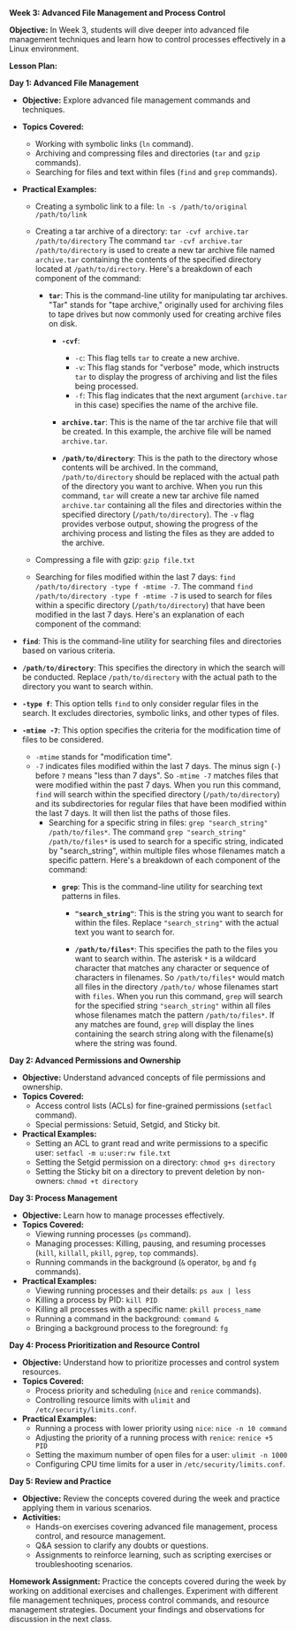 **Week 3: Advanced File Management and Process Control**

**Objective:**
In Week 3, students will dive deeper into advanced file management techniques and learn how to control processes effectively in a Linux environment.

**Lesson Plan:**

**Day 1: Advanced File Management**
- **Objective:** Explore advanced file management commands and techniques.
- **Topics Covered:**
    - Working with symbolic links (`ln` command).
    - Archiving and compressing files and directories (`tar` and `gzip` commands).
    - Searching for files and text within files (`find` and `grep` commands).
- **Practical Examples:**
    - Creating a symbolic link to a file: `ln -s /path/to/original /path/to/link`
    - Creating a tar archive of a directory: `tar -cvf archive.tar /path/to/directory`
      The command `tar -cvf archive.tar /path/to/directory` is used to create a new tar archive file named `archive.tar` containing the contents of the specified directory located at `/path/to/directory`. Here's a breakdown of each component of the command:
      - **`tar`**: This is the command-line utility for manipulating tar archives. "Tar" stands for "tape archive," originally used for archiving files to tape drives but now commonly used for creating archive files on disk.
        - **`-cvf`**:
          - `-c`: This flag tells `tar` to create a new archive.
          - `-v`: This flag stands for "verbose" mode, which instructs `tar` to display the progress of archiving and list the files being processed.
          - `-f`: This flag indicates that the next argument (`archive.tar` in this case) specifies the name of the archive file.

        - **`archive.tar`**: This is the name of the tar archive file that will be created. In this example, the archive file will be named `archive.tar`.

        - **`/path/to/directory`**: This is the path to the directory whose contents will be archived. In the command, `/path/to/directory` should be replaced with the actual path of the directory you want to archive. When you run this command, `tar` will create a new tar archive file named `archive.tar` containing all the files and directories within the specified directory (`/path/to/directory`). The `-v` flag provides verbose output, showing the progress of the archiving process and listing the files as they are added to the archive.

    - Compressing a file with gzip: `gzip file.txt`
    - Searching for files modified within the last 7 days: `find /path/to/directory -type f -mtime -7`. The command `find /path/to/directory -type f -mtime -7` is used to search for files within a specific directory (`/path/to/directory`) that have been modified in the last 7 days. Here's an explanation of each component of the command:

- **`find`**: This is the command-line utility for searching files and directories based on various criteria.

- **`/path/to/directory`**: This specifies the directory in which the search will be conducted. Replace `/path/to/directory` with the actual path to the directory you want to search within.

- **`-type f`**: This option tells `find` to only consider regular files in the search. It excludes directories, symbolic links, and other types of files.

- **`-mtime -7`**: This option specifies the criteria for the modification time of files to be considered.
  - `-mtime` stands for "modification time".
  - `-7` indicates files modified within the last 7 days. The minus sign (`-`) before `7` means "less than 7 days". So `-mtime -7` matches files that were modified within the past 7 days. 
  When you run this command, `find` will search within the specified directory (`/path/to/directory`) and its subdirectories for regular files that have been modified within the last 7 days. It will then list the paths of those files.
    - Searching for a specific string in files: `grep "search_string" /path/to/files*`. The command `grep "search_string" /path/to/files*` is used to search for a specific string, indicated by "search_string", within multiple files whose filenames match a specific pattern. Here's a breakdown of each component of the command:
      - **`grep`**: This is the command-line utility for searching text patterns in files.

        - **`"search_string"`**: This is the string you want to search for within the files. Replace `"search_string"` with the actual text you want to search for.

        - **`/path/to/files*`**: This specifies the path to the files you want to search within. The asterisk `*` is a wildcard character that matches any character or sequence of characters in filenames. So `/path/to/files*` would match all files in the directory `/path/to/` whose filenames start with `files`. When you run this command, `grep` will search for the specified string `"search_string"` within all files whose filenames match the pattern `/path/to/files*`. If any matches are found, `grep` will display the lines containing the search string along with the filename(s) where the string was found.

**Day 2: Advanced Permissions and Ownership**
- **Objective:** Understand advanced concepts of file permissions and ownership.
- **Topics Covered:**
    - Access control lists (ACLs) for fine-grained permissions (`setfacl` command).
    - Special permissions: Setuid, Setgid, and Sticky bit.
- **Practical Examples:**
    - Setting an ACL to grant read and write permissions to a specific user: `setfacl -m u:user:rw file.txt`
    - Setting the Setgid permission on a directory: `chmod g+s directory`
    - Setting the Sticky bit on a directory to prevent deletion by non-owners: `chmod +t directory`

**Day 3: Process Management**
- **Objective:** Learn how to manage processes effectively.
- **Topics Covered:**
    - Viewing running processes (`ps` command).
    - Managing processes: Killing, pausing, and resuming processes (`kill`, `killall`, `pkill`, `pgrep`, `top` commands).
    - Running commands in the background (`&` operator, `bg` and `fg` commands).
- **Practical Examples:**
    - Viewing running processes and their details: `ps aux | less`
    - Killing a process by PID: `kill PID`
    - Killing all processes with a specific name: `pkill process_name`
    - Running a command in the background: `command &`
    - Bringing a background process to the foreground: `fg`

**Day 4: Process Prioritization and Resource Control**
- **Objective:** Understand how to prioritize processes and control system resources.
- **Topics Covered:**
    - Process priority and scheduling (`nice` and `renice` commands).
    - Controlling resource limits with `ulimit` and `/etc/security/limits.conf`.
- **Practical Examples:**
    - Running a process with lower priority using `nice`: `nice -n 10 command`
    - Adjusting the priority of a running process with `renice`: `renice +5 PID`
    - Setting the maximum number of open files for a user: `ulimit -n 1000`
    - Configuring CPU time limits for a user in `/etc/security/limits.conf`.

**Day 5: Review and Practice**
- **Objective:** Review the concepts covered during the week and practice applying them in various scenarios.
- **Activities:**
    - Hands-on exercises covering advanced file management, process control, and resource management.
    - Q&A session to clarify any doubts or questions.
    - Assignments to reinforce learning, such as scripting exercises or troubleshooting scenarios.

**Homework Assignment:**
Practice the concepts covered during the week by working on additional exercises and challenges.
Experiment with different file management techniques, process control commands, and resource management strategies.
Document your findings and observations for discussion in the next class.
